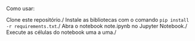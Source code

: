 Como usar:

Clone este repositório./ 
Instale as bibliotecas com o comando `pip install -r requirements.txt`./ 
Abra o notebook note.ipynb no Jupyter Notebook./ 
Execute as células do notebook uma a uma./ 
